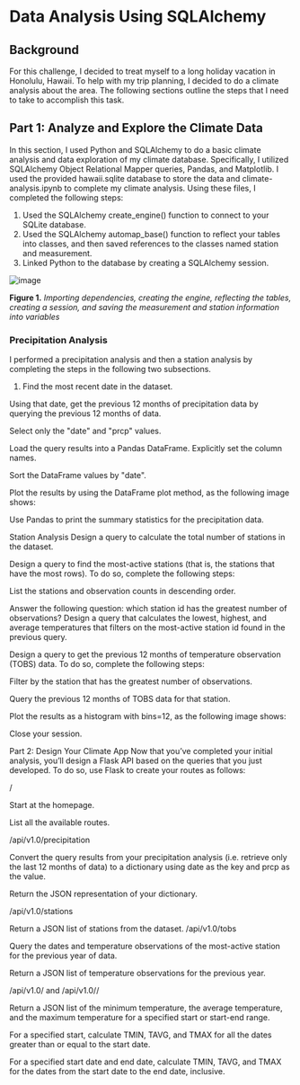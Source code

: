 # Data Analysis Using SQLAlchemy

## Background
For this challenge, I decided to treat myself to a long holiday vacation in Honolulu, Hawaii. To help with my trip planning, I decided to do a climate analysis about the area. The following sections outline the steps that I need to take to accomplish this task.

## Part 1: Analyze and Explore the Climate Data
In this section, I used Python and SQLAlchemy to do a basic climate analysis and data exploration of my climate database. Specifically, I utilized SQLAlchemy Object Relational Mapper queries, Pandas, and Matplotlib. I used the provided hawaii.sqlite database to store the data and climate-analysis.ipynb to complete my climate analysis. Using these files, I completed the following steps:

1. Used the SQLAlchemy create_engine() function to connect to your SQLite database.
2. Used the SQLAlchemy automap_base() function to reflect your tables into classes, and then saved references to the classes named station and measurement.
3. Linked Python to the database by creating a SQLAlchemy session.

![image](https://github.com/nicholaishaw/sqlalchemy-challenge/assets/135463220/302073f6-d121-498b-a13f-bab8bb0031e7)

**Figure 1.** *Importing dependencies, creating the engine, reflecting the tables, creating a session, and saving the measurement and station information into variables*


### Precipitation Analysis
I performed a precipitation analysis and then a station analysis by completing the steps in the following two subsections.

1. Find the most recent date in the dataset.

Using that date, get the previous 12 months of precipitation data by querying the previous 12 months of data.

Select only the "date" and "prcp" values.

Load the query results into a Pandas DataFrame. Explicitly set the column names.

Sort the DataFrame values by "date".

Plot the results by using the DataFrame plot method, as the following image shows:

Use Pandas to print the summary statistics for the precipitation data.

Station Analysis
Design a query to calculate the total number of stations in the dataset.

Design a query to find the most-active stations (that is, the stations that have the most rows). To do so, complete the following steps:

List the stations and observation counts in descending order.

Answer the following question: which station id has the greatest number of observations?
Design a query that calculates the lowest, highest, and average temperatures that filters on the most-active station id found in the previous query.

Design a query to get the previous 12 months of temperature observation (TOBS) data. To do so, complete the following steps:

Filter by the station that has the greatest number of observations.

Query the previous 12 months of TOBS data for that station.

Plot the results as a histogram with bins=12, as the following image shows:


Close your session.



Part 2: Design Your Climate App
Now that you’ve completed your initial analysis, you’ll design a Flask API based on the queries that you just developed. To do so, use Flask to create your routes as follows:

/

Start at the homepage.

List all the available routes.

/api/v1.0/precipitation

Convert the query results from your precipitation analysis (i.e. retrieve only the last 12 months of data) to a dictionary using date as the key and prcp as the value.

Return the JSON representation of your dictionary.

/api/v1.0/stations

Return a JSON list of stations from the dataset.
/api/v1.0/tobs

Query the dates and temperature observations of the most-active station for the previous year of data.

Return a JSON list of temperature observations for the previous year.

/api/v1.0/<start> and /api/v1.0/<start>/<end>

Return a JSON list of the minimum temperature, the average temperature, and the maximum temperature for a specified start or start-end range.

For a specified start, calculate TMIN, TAVG, and TMAX for all the dates greater than or equal to the start date.

For a specified start date and end date, calculate TMIN, TAVG, and TMAX for the dates from the start date to the end date, inclusive.

